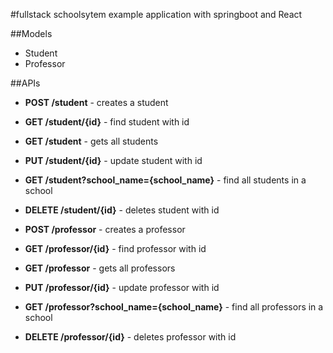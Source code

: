 #fullstack schoolsytem example application with springboot and React

##Models
- Student
- Professor

##APIs

- **POST /student** - creates a student
- **GET /student/{id}** - find student with id
- **GET /student** - gets all students
- **PUT /student/{id}** - update student with id
- **GET /student?school_name={school_name}** - find all students in a school
- **DELETE /student/{id}** - deletes student with id


- **POST /professor** - creates a professor
- **GET /professor/{id}** - find professor with id
- **GET /professor** - gets all professors
- **PUT /professor/{id}** - update professor with id
- **GET /professor?school_name={school_name}** - find all professors in a school
- **DELETE /professor/{id}** - deletes professor with id

